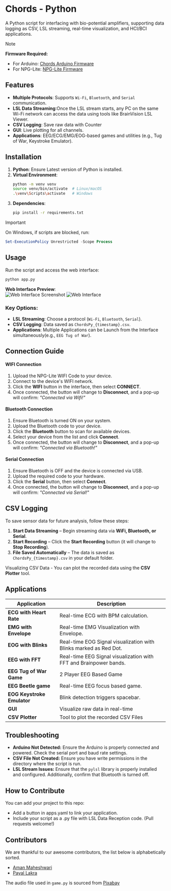 # Chords - Python

A Python script for interfacing with bio-potential amplifiers, supporting data logging as CSV, LSL streaming, real-time visualization, and HCI/BCI applications.  

> [!NOTE]  
> **Firmware Required:**  
> - For Arduino: [Chords Arduino Firmware](https://github.com/upsidedownlabs/Chords-Arduino-Firmware)  
> - For NPG-Lite: [NPG-Lite Firmware](https://github.com/upsidedownlabs/npg-lite-firmware)  

## Features  
- **Multiple Protocols**: Supports `Wi-Fi`, `Bluetooth`, and `Serial` communication.  
- **LSL Data Streaming**:Once the LSL stream starts, any PC on the same Wi-Fi network can access the data using tools like BrainVision LSL Viewer. 
- **CSV Logging**: Save raw data with Counter 
- **GUI**: Live plotting for all channels. 
- **Applications**: EEG/ECG/EMG/EOG-based games and utilities (e.g., Tug of War, Keystroke Emulator).  

## Installation  
1. **Python**: Ensure Latest version of Python is installed.  
2. **Virtual Environment**:  
   ```bash
   python -m venv venv  
   source venv/bin/activate  # Linux/macOS  
   .\venv\Scripts\activate   # Windows  
   ```  
3. **Dependencies**:  
   ```bash
   pip install -r requirements.txt  
   ```  

> [!IMPORTANT]  
> On Windows, if scripts are blocked, run:  
> ```powershell
> Set-ExecutionPolicy Unrestricted -Scope Process  
> ```  
## Usage  
Run the script and access the web interface:  
```bash
python app.py  
```  
**Web Interface Preview**:  
![Web Interface Screenshot](C:\Users\PAYAL\Desktop\Chords-Python\media\Interface.png)
![Web Interface](C:\Users\PAYAL\Desktop\Chords-Python\media\Webinterface.png) 

### Key Options:

- **LSL Streaming**: Choose a protocol (`Wi-Fi`, `Bluetooth`, `Serial`).  
- **CSV Logging**: Data saved as `ChordsPy_{timestamp}.csv`.  
- **Applications**: Multiple Applications can be Launch from the Interface simultaneously(e.g., `EEG Tug of War`). 

## Connection Guide  

#### WIFI Connection  
  1. Upload the NPG-Lite WIFI Code to your device.  
  2. Connect to the device's WIFI network.  
  3. Click the **WIFI** button in the interface, then select **CONNECT**.  
  4. Once connected, the button will change to **Disconnect**, and a pop-up will confirm: *"Connected via Wifi!"*  

#### Bluetooth Connection  
  1. Ensure Bluetooth is turned ON on your system.  
  2. Upload the Bluetooth code to your device.  
  3. Click the **Bluetooth** button to scan for available devices.  
  4. Select your device from the list and click **Connect**.
  5. Once connected, the button will change to **Disconnect**, and a pop-up will confirm: *"Connected via Bluetooth!"*  

#### Serial Connection  
  1. Ensure Bluetooth is OFF and the device is connected via USB.  
  2. Upload the required code to your hardware.  
  3. Click the **Serial** button, then select **Connect**.
  4. Once connected, the button will change to **Disconnect**, and a pop-up will confirm: *"Connected via Serial!"* 

## CSV Logging  
To save sensor data for future analysis, follow these steps:  
1. **Start Data Streaming** – Begin streaming data via **WiFi, Bluetooth, or Serial**.  
2. **Start Recording** – Click the **Start Recording** button (it will change to **Stop Recording**).  
3. **File Saved Automatically** – The data is saved as `ChordsPy_{timestamp}.csv` in your default folder.  

Visualizing CSV Data - You can plot the recorded data using the **CSV Plotter** tool.  

## Applications 
| Application                | Description                                                      |  
|----------------------------|------------------------------------------------------------------|  
| **ECG with Heart Rate**    | Real-time ECG with BPM calculation.                              | 
| **EMG with Envelope**      | Real-time EMG Visualization with Envelope.                       |
| **EOG with Blinks**        | Real-time EOG Signal visualization with Blinks marked as Red Dot.|
| **EEG with FFT**           | Real-time EEG Signal visualization with FFT and Brainpower bands.|
| **EEG Tug of War Game**    | 2 Player EEG Based Game                                          |
| **EEG Beetle game**        | Real-time EEG focus based game.                                  |
| **EOG Keystroke Emulator** | Blink detection triggers spacebar.                               |  
| **GUI**                    | Visualize raw data in real-time                                  |
| **CSV Plotter**            | Tool to plot the recorded CSV Files                              |

## Troubleshooting

- **Arduino Not Detected:** Ensure the Arduino is properly connected and powered. Check the serial port and baud rate settings.
- **CSV File Not Created:** Ensure you have write permissions in the directory where the script is run.
- **LSL Stream Issues:** Ensure that the `pylsl` library is properly installed and configured. Additionally, confirm that Bluetooth is turned off.

## How to Contribute

You can add your project to this repo:

- Add a button in apps.yaml to link your application.
- Include your script as a .py file with LSL Data Reception code.
(Pull requests welcome!)

## Contributors

We are thankful to our awesome contributors, the list below is alphabetically sorted.

- [Aman Maheshwari](https://github.com/Amanmahe)
- [Payal Lakra](https://github.com/payallakra)

The audio file used in `game.py` is sourced from [Pixabay](https://pixabay.com/sound-effects/brass-fanfare-with-timpani-and-windchimes-reverberated-146260/)